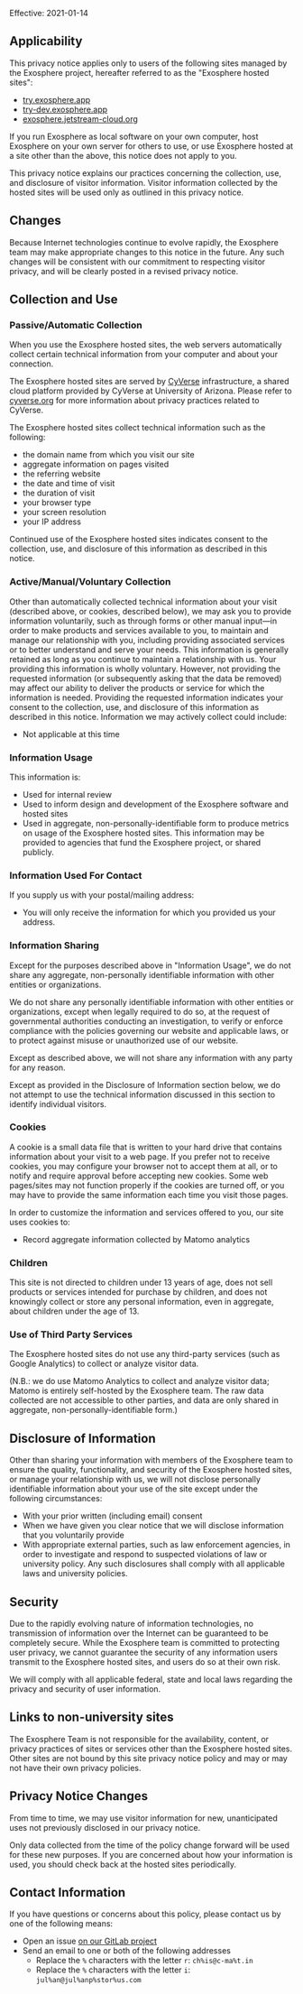 Effective: 2021-01-14

## Applicability

This privacy notice applies only to users of the following sites managed by the Exosphere project, hereafter referred to as the "Exosphere hosted sites":
- [try.exosphere.app](https://try.exosphere.app/exosphere)
- [try-dev.exosphere.app](https://try-dev.exosphere.app/exosphere)
- [exosphere.jetstream-cloud.org](https://exosphere.jetstream-cloud.org/exosphere)

If you run Exosphere as local software on your own computer, host Exosphere on your own server for others to use, or use Exosphere hosted at a site other than the above, this notice does not apply to you.

This privacy notice explains our practices concerning the collection, use, and disclosure of visitor information. Visitor information collected by the hosted sites will be used only as outlined in this privacy notice.

## Changes

Because Internet technologies continue to evolve rapidly, the Exosphere team may make appropriate changes to this notice in the future. Any such changes will be consistent with our commitment to respecting visitor privacy, and will be clearly posted in a revised privacy notice.

## Collection and Use

### Passive/Automatic Collection

When you use the Exosphere hosted sites, the web servers automatically collect certain technical information from your computer and about your connection.

The Exosphere hosted sites are served by [CyVerse](https://cyverse.org) infrastructure, a shared cloud platform provided by CyVerse at University of Arizona. Please refer to [cyverse.org](https://cyverse.org) for more information about privacy practices related to CyVerse.

The Exosphere hosted sites collect technical information such as the following:

- the domain name from which you visit our site
- aggregate information on pages visited
- the referring website
- the date and time of visit
- the duration of visit
- your browser type
- your screen resolution
- your IP address

Continued use of the Exosphere hosted sites indicates consent to the collection, use, and disclosure of this information as described in this notice.

### Active/Manual/Voluntary Collection

Other than automatically collected technical information about your visit (described above, or cookies, described below), we may ask you to provide information voluntarily, such as through forms or other manual input—in order to make products and services available to you, to maintain and manage our relationship with you, including providing associated services or to better understand and serve your needs. This information is generally retained as long as you continue to maintain a relationship with us. Your providing this information is wholly voluntary. However, not providing the requested information (or subsequently asking that the data be removed) may affect our ability to deliver the products or service for which the information is needed. Providing the requested information indicates your consent to the collection, use, and disclosure of this information as described in this notice. Information we may actively collect could include:

- Not applicable at this time

### Information Usage

This information is:

- Used for internal review
- Used to inform design and development of the Exosphere software and hosted sites
- Used in aggregate, non-personally-identifiable form to produce metrics on usage of the Exosphere hosted sites. This information may be provided to agencies that fund the Exosphere project, or shared publicly. 

### Information Used For Contact

If you supply us with your postal/mailing address:

- You will only receive the information for which you provided us your address.

### Information Sharing

Except for the purposes described above in "Information Usage", we do not share any aggregate, non-personally identifiable information with other entities or organizations.

We do not share any personally identifiable information with other entities or organizations, except when legally required to do so, at the request of governmental authorities conducting an investigation, to verify or enforce compliance with the policies governing our website and applicable laws, or to protect against misuse or unauthorized use of our website.

Except as described above, we will not share any information with any party for any reason.

Except as provided in the Disclosure of Information section below, we do not attempt to use the technical information discussed in this section to identify individual visitors.

### Cookies

A cookie is a small data file that is written to your hard drive that contains information about your visit to a web page. If you prefer not to receive cookies, you may configure your browser not to accept them at all, or to notify and require approval before accepting new cookies. Some web pages/sites may not function properly if the cookies are turned off, or you may have to provide the same information each time you visit those pages.

In order to customize the information and services offered to you, our site uses cookies to:

- Record aggregate information collected by Matomo analytics

### Children

This site is not directed to children under 13 years of age, does not sell products or services intended for purchase by children, and does not knowingly collect or store any personal information, even in aggregate, about children under the age of 13.

### Use of Third Party Services

The Exosphere hosted sites do not use any third-party services (such as Google Analytics) to collect or analyze visitor data.

(N.B.: we do use Matomo Analytics to collect and analyze visitor data; Matomo is entirely self-hosted by the Exosphere team. The raw data collected are not accessible to other parties, and data are only shared in aggregate, non-personally-identifiable form.)


## Disclosure of Information

Other than sharing your information with members of the Exosphere team to ensure the quality, functionality, and security of the Exosphere hosted sites, or manage your relationship with us, we will not disclose personally identifiable information about your use of the site except under the following circumstances:

- With your prior written (including email) consent
- When we have given you clear notice that we will disclose information that you voluntarily provide
- With appropriate external parties, such as law enforcement agencies, in order to investigate and respond to suspected violations of law or university policy. Any such disclosures shall comply with all applicable laws and university policies.

## Security

Due to the rapidly evolving nature of information technologies, no transmission of information over the Internet can be guaranteed to be completely secure. While the Exosphere team is committed to protecting user privacy, we cannot guarantee the security of any information users transmit to the Exosphere hosted sites, and users do so at their own risk.

We will comply with all applicable federal, state and local laws regarding the privacy and security of user information.

## Links to non-university sites

The Exosphere Team is not responsible for the availability, content, or privacy practices of sites or services other than the Exosphere hosted sites. Other sites are not bound by this site privacy notice policy and may or may not have their own privacy policies.

## Privacy Notice Changes

From time to time, we may use visitor information for new, unanticipated uses not previously disclosed in our privacy notice.

Only data collected from the time of the policy change forward will be used for these new purposes. If you are concerned about how your information is used, you should check back at the hosted sites periodically.

## Contact Information

If you have questions or concerns about this policy, please contact us by one of the following means:

- Open an issue [on our GitLab project](https://gitlab.com/exosphere/exosphere/-/issues)
- Send an email to one or both of the following addresses
  - Replace the `%` characters with the letter `r`: `ch%is@c-ma%t.in`
  - Replace the `%` characters with the letter `i`: `jul%an@jul%anp%stor%us.com`